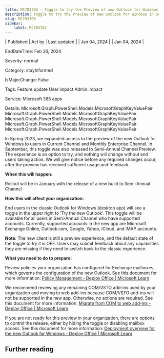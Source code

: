 ```yaml
---
title: MC703703 - Toggle to try the Preview of new Outlook for Windows in Semi-Annual Channel
description: Toggle to try the Preview of new Outlook for Windows in Semi-Annual Channel
slug: MC703703
sidebar:
    label: MC703703
---
```


| Published | Act by | Last updated |
| Jan 04, 2024 |  | Jan 04, 2024 |

EndDateTime: Feb 26, 2024

Severity: normal

Category: stayInformed

IsMajorChange: False

Tags: Feature update User impact Admin impact

Service: Microsoft 365 apps

Details: Microsoft.Graph.PowerShell.Models.MicrosoftGraphKeyValuePair Microsoft.Graph.PowerShell.Models.MicrosoftGraphKeyValuePair Microsoft.Graph.PowerShell.Models.MicrosoftGraphKeyValuePair Microsoft.Graph.PowerShell.Models.MicrosoftGraphKeyValuePair Microsoft.Graph.PowerShell.Models.MicrosoftGraphKeyValuePair

<p>In Spring 2023, we expanded access to the preview of the new Outlook for Windows to users in Current Channel and Monthly Enterprise Channel. In September, this toggle was also released to Semi-Annual Channel Preview.  The experience is an option to try, and nothing will change without end users taking action. We will give notice before any required changes occur, after the preview has received sufficient usage and feedback.</p><p><b>When this will happen:</b></p><p>Rollout will be in January with the release of a new build to Semi-Annual Channel</p><p><b>How this will affect your organization:</b><br></p><p>End users in the classic Outlook for Windows (desktop app) will see a toggle in the upper right to 'Try the new Outlook’. This toggle will be available for all users in Semi-Annual Channel who have supported accounts. Currently, supported accounts in the new app are Microsoft Exchange Online, Outlook.com, Google, Yahoo, iCloud, and IMAP accounts.
</p><p><b>Note:</b> The new client is still a preview experience, and the default state of the toggle to try it is OFF. Users may submit feedback about any capabilities they are missing if they need to switch back to the classic experience.
</p><p><b>What you need to do to prepare:</b><br></p><p>Review policies your organization has configured for Exchange mailboxes, which governs the configuration of the new Outlook.  See this document for more information: <a href="https://learn.microsoft.com/deployoffice/outlook/manage/policy-management" target="_blank">Policy Management - Deploy Office | Microsoft Learn</a>
</p><p>We recommend reviewing any remaining COM/VSTO add-ins used by your organization and moving to web add-ins because COM/VSTO add-ins will not be supported in the new app. Otherwise, no actions are required. See this document for more information: <a href="https://learn.microsoft.com/deployoffice/outlook/get-started/migrate-com-to-web-addins" target="_blank">Migrate from COM to web add-ins - Deploy Office | Microsoft Learn</a>
</p><p>If you are not ready for this preview in your organization, there are options to control the release, either by hiding the toggle or disabling mailbox access.  See this document for more information: <a href="https://learn.microsoft.com/deployoffice/outlook/get-started/deployment-new-outlook#control-release-of-the-new-outlook" target="_blank">Deployment overview for the new Outlook for Windows - Deploy Office | Microsoft Learn</a></p>

## Further reading
